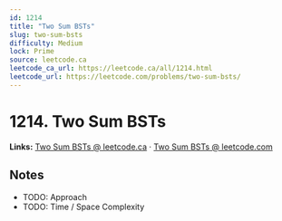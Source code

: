 ```yaml
--- 
id: 1214
title: "Two Sum BSTs"
slug: two-sum-bsts
difficulty: Medium
lock: Prime
source: leetcode.ca
leetcode_ca_url: https://leetcode.ca/all/1214.html
leetcode_url: https://leetcode.com/problems/two-sum-bsts/
---
```


# 1214. Two Sum BSTs

**Links:** [Two Sum BSTs @ leetcode.ca](https://leetcode.ca/all/1214.html) · [Two Sum BSTs @ leetcode.com](https://leetcode.com/problems/two-sum-bsts/)

## Notes
- TODO: Approach
- TODO: Time / Space Complexity
